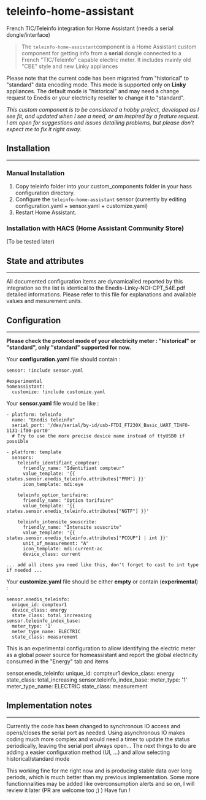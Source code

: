 # teleinfo-home-assistant
French TIC/Teleinfo integration for Home Assistant (needs a serial dongle/interface)

>The `teleinfo-home-assistant`component is a Home Assistant custom component for getting info from a **serial** dongle
>connected to a French "TIC/Teleinfo" capable electric meter. It includes mainly old "CBE" style and new Linky appliances

Please note that the current code has been migrated from "historical" to "standard" data encoding mode. This mode
is supported only on **Linky** appliances. The default mode is "historical" and may need a change request to Enedis
or your electricity reseller to change it to "standard".

*This custom component is to be considered a hobby project, developed as I see fit, and updated when I see a need, or am inspired by a feature request.  I am open for suggestions and issues detailing problems, but please don't expect me to fix it right away.*

## Installation
---
### Manual Installation
  1. Copy teleinfo folder into your custom_components folder in your hass configuration directory.
  2. Configure the `teleinfo-home-assistant` sensor (currently by editing configuration.yaml + sensor.yaml + customize.yaml)
  3. Restart Home Assistant.

### Installation with HACS (Home Assistant Community Store)
(To be tested later)

## State and attributes
---

All documented configuration items are dynamicalled reported by this integration so the list is identical to the
Enedis-Linky-NOI-CPT_54E.pdf detailed informations. Please refer to this file for explanations and available values and mesurement units.

## Configuration
---

**Please check the protocol mode of your electricity meter : "historical" or "standard", only "standard" supported for now.**

Your **configuration.yaml** file should contain :
```
sensor: !include sensor.yaml

#experimental
homeassistant:
  customize: !include customize.yaml

```

Your **sensor.yaml** file would be like :
```
- platform: teleinfo
  name: "Enedis teleinfo"
  serial_port: '/dev/serial/by-id/usb-FTDI_FT230X_Basic_UART_TINFO-1131-if00-port0'
  # Try to use the more precise device name instead of ttyUSB0 if possible
  
- platform: template
  sensors:
    teleinfo_identifiant_compteur:
      friendly_name: "Identifiant compteur"
      value_template: '{{ states.sensor.enedis_teleinfo.attributes["PRM"] }}'
      icon_template: mdi:eye

    teleinfo_option_tarifaire:
      friendly_name: "Option tarifaire"
      value_template: '{{ states.sensor.enedis_teleinfo.attributes["NGTF"] }}'

    teleinfo_intensite_souscrite:
      friendly_name: "Intensite souscrite"
      value_template: '{{ states.sensor.enedis_teleinfo.attributes["PCOUP"] | int }}'
      unit_of_measurement: "A"
      icon_template: mdi:current-ac
      device_class: current

... add all items you need like this, don't forget to cast to int type if needed ...
```

Your **customize.yaml** file should be either **empty** or contain (__experimental__) :
```
sensor.enedis_teleinfo:
  unique_id: compteur1
  device_class: energy
  state_class: total_increasing
sensor.teleinfo_index_base:
  meter_type: '1'
  meter_type_name: ELECTRIC
  state_class: measurement
```
This is an experimental configuration to allow identifying the electric meter as a global power source for homeassistant
and report the global electricity consumed in the "Energy" tab and items

sensor.enedis_teleinfo:
  unique_id: compteur1
  device_class: energy
  state_class: total_increasing
sensor.teleinfo_index_base:
  meter_type: '1'
  meter_type_name: ELECTRIC
  state_class: measurement

## Implementation notes
---

Currently the code has been changed to synchronous IO access and opens/closes the serial port as needed.
Using asynchronous IO makes coding much more complex and would need a timer to update the status periodically, leaving
the serial port always open...
The next things to do are adding a easier configuration method (UI, ...) and allow selecting historical/standard mode

This working fine for me right now and is producing stable data over long periods, which is much better than my
previous implementation.
Some more functionnalities may be added like overconsumption alerts and so on, I will review it later (PR are welcome too ;) )
Have fun !
